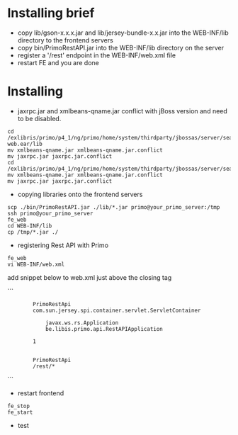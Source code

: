 Installing brief
================
* copy lib/gson-x.x.x.jar and lib/jersey-bundle-x.x.jar into the WEB-INF/lib directory to the frontend servers
* copy bin/PrimoRestAPI.jar into the WEB-INF/lib directory on the server
* register a '/rest' endpoint in the WEB-INF/web.xml file
* restart FE and you are done

Installing
==========
* jaxrpc.jar and xmlbeans-qname.jar conflict with jBoss version and need to be disabled.
```
cd /exlibris/primo/p4_1/ng/primo/home/system/thirdparty/jbossas/server/search/deploy/jaguar-web.ear/lib
mv xmlbeans-qname.jar xmlbeans-qname.jar.conflict
mv jaxrpc.jar jaxrpc.jar.conflict 
cd /exlibris/primo/p4_1/ng/primo/home/system/thirdparty/jbossas/server/search/lib
mv xmlbeans-qname.jar xmlbeans-qname.jar.conflict
mv jaxrpc.jar jaxrpc.jar.conflict
```

* copying libraries onto the frontend servers
```
scp ./bin/PrimoRestAPI.jar ./lib/*.jar primo@your_primo_server:/tmp
ssh primo@your_primo_server
fe_web
cd WEB-INF/lib
cp /tmp/*.jar ./
```	
* registering Rest API with Primo
```	
fe_web
vi WEB-INF/web.xml
```	 
 <p>add snippet below to web.xml just above the closing </web-app> tag</p>
```
<code>
    <servlet>
        <servlet-name>PrimoRestApi</servlet-name>
        <servlet-class>com.sun.jersey.spi.container.servlet.ServletContainer</servlet-class>
        <init-param>
            <param-name>javax.ws.rs.Application</param-name>
            <param-value>be.libis.primo.api.RestAPIApplication</param-value>
        </init-param>
        <load-on-startup>1</load-on-startup>
    </servlet>	 
	<servlet-mapping>
		<servlet-name>PrimoRestApi</servlet-name>
		<url-pattern>/rest/*</url-pattern>
	</servlet-mapping>
</code>
```	 

* restart frontend
```
fe_stop
fe_start
```	 
* test
